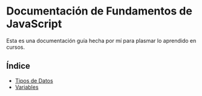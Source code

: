 # Documentación de Fundamentos de JavaScript

Esta es una documentación guía hecha por mí para plasmar lo aprendido en cursos.

## Índice
- [Tipos de Datos](tipos-de-datos.md)
- [Variables](variables.md)
